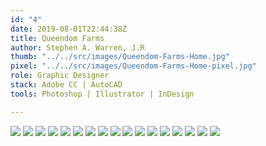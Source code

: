```yaml
---
id: "4"
date: 2019-08-01T22:44:38Z
title: Queendom Farms
author: Stephen A. Warren, J.R
thumb: "../../src/images/Queendom-Farms-Home.jpg"
pixel: "../../src/images/Queendom-Farms-Home-pixel.jpg"
role: Graphic Designer
stack: Adobe CC | AutoCAD
tools: Photoshop | Illustrator | InDesign

---
```


![](../../src/images/Queendom-Farms-Home.jpg)
![](../../src/images/Queendom-Farms-brief.jpg)
![](../../src/images/Queendom-Farms-user.jpg)
![](../../src/images/Queendom-Farms-persona.jpg)
![](../../src/images/Queendom-Farms-type.jpg)
![](../../src/images/Queendom-Farms-sky.jpg)
![](../../src/images/Queendom-Farms-guide.jpg)
![](../../src/images/Queendom-Farms-inspiration.jpg)
![](../../src/images/Queendom-Farms-sketch.jpg)
![](../../src/images/Queendom-Farms-final.jpg)
![](../../src/images/Queendom-Farms-formats.jpg)
![](../../src/images/Queendom-Farms-product.jpg)
![](../../src/images/Queendom-Farms-products.jpg)
![](../../src/images/Queendom-Farms-packaging.jpg)
![](../../src/images/Queendom-Farms-package.jpg)
![](../../src/images/Queendom-Farms-variants.jpg)
![](../../src/images/Queendom-Farms-thanks.jpg)